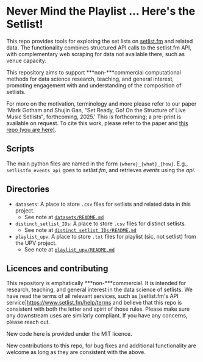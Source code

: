 # Never Mind the Playlist ... Here's the Setlist!

This repo provides tools for exploring the set lists on
[setlist.fm](https://www.setlist.fm/) and related data.
The functionality combines 
structured API calls to the setlist.fm API,
with complementary web scraping for data not available there, such as venue capacity.

This repository aims to support  ***non-***commercial computational methods for 
data science research, teaching, and general interest,
promoting engagement with and understanding of the composition of setlists.

For more on the motivation, terminology and more please refer to our paper
'Mark Gotham and Shujin Gan, "Set Ready, Go! On the Structure of Live Music Setlists", forthcoming, 2025.'
This is forthcoming; a pre-print is available on request.
To cite this work, please refer to the paper and
[this repo (you are here)](https://github.com/programming-concert-programming/setlists).


## Scripts

The main python files are named in the form
`{where}_{what}_{how}`.
E.g., 
`setlistfm_events_api` goes to 
_setlist.fm_, and retrieves _events_ using the _api_.


## Directories

- `datasets`: A place to store `.csv` files for setlists and related data in this project.
  - See note at [`datasets/README.md`](./datasets/README.md)
- `distinct_setlist_IDs`: A place to store `.csv` files for distinct setlists.
  - See note at [`distinct_setlist_IDs/README.md`](./distinct_setlist_IDs/README.md)
- `playlist_upv`: A place to store `.txt` files for playlist (sic, not setlist) from the UPV project.
  - See note at [`playlist_upv/README.md`](./playlist_upv/README.md)


## Licences and contributing

This repository is emphatically ***non-***commercial.
It is intended for research, teaching, and general interest in the data science of setlists. 
We have read the terms of all relevant services, such as
[setlist.fm's API service]https://www.setlist.fm/help/terms
and believe that this repo is consistent with both the letter and spirit of those rules.
Please make sure any downstream uses are similarly compliant. 
If you have any concerns, please reach out.

New code here is provided under the MIT licence.

New contributions to this repo, for bug fixes and additional functionality are welcome
as long as they are consistent with the above.
